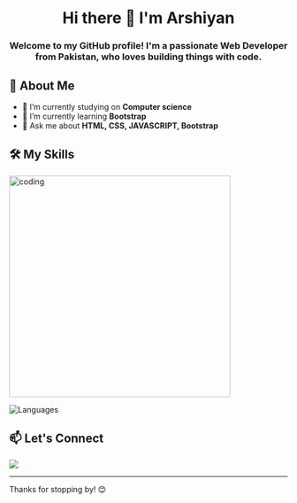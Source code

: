 

# <h1 align="center">Hi there 👋 I'm Arshiyan</h1>

<h3 align="center">Welcome to my GitHub profile! I'm a passionate Web Developer from Pakistan,  who loves building things with code.</h3>

## 🚀 About Me

- 🔭 I’m currently studying on **Computer science**
- 🌱 I’m currently learning **Bootstrap**
- 💬 Ask me about **HTML, CSS, JAVASCRIPT, Bootstrap**


## 🛠️ My Skills

<img align="center" alt="coding" width="400" src="https://cdn.dribbble.com/users/330915/screenshots/3587000/10_coding_dribbble.gif"> 

![Languages](https://skillicons.dev/icons?i=html,css,js,bootstrap,git,github)



## 📫 Let's Connect

<a href="https://linkedin.com/in/yourusername" target="_blank">
    <img src="https://img.shields.io/badge/LinkedIn-%230077B5.svg?style=for-the-badge&logo=linkedin&logoColor=white" />
  </a>

---

Thanks for stopping by! 😊
